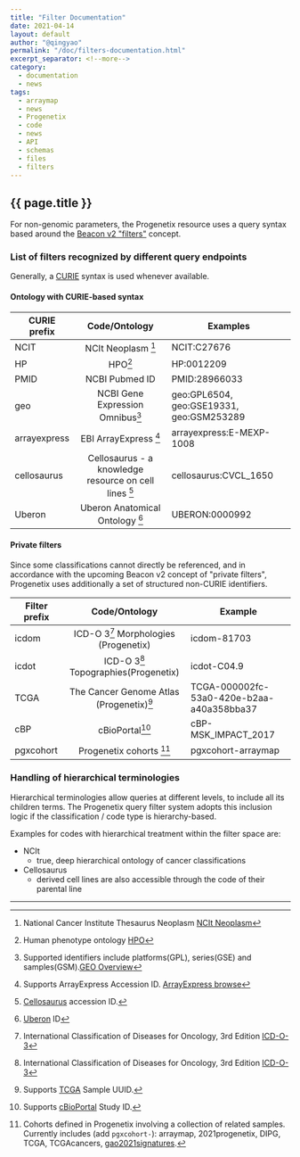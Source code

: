 ```yaml
---
title: "Filter Documentation"
date: 2021-04-14
layout: default
author: "@qingyao"
permalink: "/doc/filters-documentation.html"
excerpt_separator: <!--more-->
category:
  - documentation
  - news
tags:
  - arraymap
  - news
  - Progenetix
  - code
  - news
  - API
  - schemas
  - files
  - filters
---
```


{{ page.title }}
----------------

For non-genomic parameters, the Progenetix resource uses a query syntax based
around the [Beacon v2 "filters"](https://beacon-project.io/v2/filters.html)
concept.

<!--more-->

### List of filters recognized by different query endpoints

Generally, a [CURIE](https://www.w3.org/TR/2010/NOTE-curie-20101216/) syntax is
used whenever available.

#### Ontology with CURIE-based syntax

| CURIE prefix        |  Code/Ontology          | Examples |
| ------------- |:-------------:| ----- |
| NCIT    | NCIt Neoplasm [^1] | NCIT:C27676 |
| HP      | HPO[^2] | HP:0012209 |
| PMID    | NCBI Pubmed ID | PMID:28966033 |
| geo   | NCBI Gene Expression Omnibus[^3] | geo:GPL6504, geo:GSE19331, geo:GSM253289 |
| arrayexpress | EBI ArrayExpress [^4] | arrayexpress:E-MEXP-1008 |
| cellosaurus      | Cellosaurus - a knowledge resource on cell lines [^5]| cellosaurus:CVCL_1650 |
| Uberon | Uberon Anatomical Ontology [^6] |UBERON:0000992|

#### Private filters

Since some classifications cannot directly be referenced, and in accordance with
the upcoming Beacon v2 concept of "private filters", Progenetix uses
additionally a set of structured non-CURIE identifiers.

| Filter prefix        |  Code/Ontology          | Example  |
| ------------- |:-------------:| ----- |
| icdom | ICD-O 3[^7] Morphologies (Progenetix)| icdom-81703 |
| icdot | ICD-O 3[^7] Topographies(Progenetix)| icdot-C04.9 |
| TCGA  | The Cancer Genome Atlas (Progenetix)[^8] | TCGA-000002fc-53a0-420e-b2aa-a40a358bba37 |
| cBP      | cBioPortal[^9] | cBP-MSK_IMPACT_2017 |
| pgxcohort  | Progenetix cohorts [^10]| pgxcohort-arraymap |


### Handling of hierarchical terminologies

Hierarchical terminologies allow queries at different levels, to include all its children terms. The Progenetix query filter system adopts this inclusion logic if the classification / code type is hierarchy-based.

Examples for codes with hierarchical treatment within the filter space are:

* NCIt
  - true, deep hierarchical ontology of cancer classifications
* Cellosaurus
  - derived cell lines are also accessible through the code of their parental line

----

[^1]: National Cancer Institute Thesaurus Neoplasm [NCIt Neoplasm](https://bioportal.bioontology.org/ontologies/NCIT_NEOPLASM)
[^2]: Human phenotype ontology [HPO](https://hpo.jax.org)
[^3]: Supported identifiers include platforms(GPL), series(GSE) and samples(GSM).[GEO Overview](https://www.ncbi.nlm.nih.gov/geo/info/overview.html)
[^4]: Supports ArrayExpress Accession ID. [ArrayExpress browse](https://www.ebi.ac.uk/arrayexpress/browse.html)
[^5]: [Cellosaurus](https://web.expasy.org/cellosaurus/) accession ID.
[^6]: [Uberon](http://uberon.github.io/about.html) ID
[^7]:International Classification of Diseases for Oncology, 3rd Edition [ICD-O-3](https://www.who.int/standards/classifications/other-classifications/international-classification-of-diseases-for-oncology)
[^8]: Supports [TCGA](https://portal.gdc.cancer.gov) Sample UUID.
[^9]: Supports [cBioPortal](https://www.cbioportal.org/datasets) Study ID.
[^10]: Cohorts defined in Progenetix involving a collection of related samples. Currently includes (add `pgxcohort-`): arraymap, 2021progenetix, DIPG, TCGA, TCGAcancers, [gao2021signatures](https://progenetix.org/gao-2021-signatures/search/).

